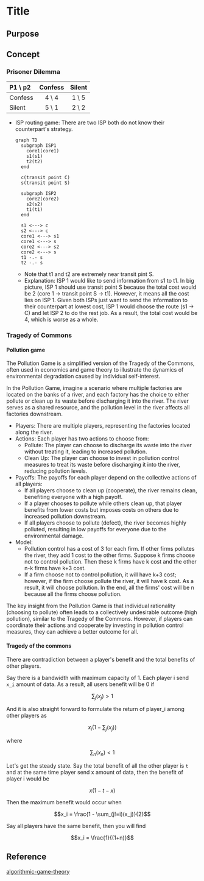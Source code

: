 # Title

## Purpose

## Concept

### Prisoner Dilemma

| P1 \ p2 | Confess | Silent |
| :---  | :----: | :---: |
| Confess | 4 \ 4 | 1 \ 5 |
| Silent | 5 \ 1 | 2 \ 2 |

* ISP routing game: There are two ISP both do not know their counterpart's strategy. 
  ```mermaid
  graph TD
    subgraph ISP1
      core1(core1)
      s1(s1)
      t2(t2)
    end

    c(transit point C)
    s(transit point S)

    subgraph ISP2
      core2(core2)
      s2(s2)
      t1(t1)
    end
    
    s1 <---> c
    s2 <---> c
    core1 <---> s1
    core1 <---> s
    core2 <---> s2
    core2 <---> s
    t1 -.- s
    t2 -.- s
  ```
  * Note that t1 and t2 are extremely near transit pint S.
  * Explanation: ISP 1 would like to send information from s1 to t1. In big picture, ISP 1 should use transit point S because the total cost would be 2 (core 1 -> transit point S -> t1). However, it means all the cost lies on ISP 1. Given both ISPs just want to send the information to their counterpart at lowest cost, ISP 1 would choose the route (s1 -> C) and let ISP 2 to do the rest job. As a result, the total cost would be 4, which is worse as a whole.

### Tragedy of Commons

#### Pollution game

The Pollution Game is a simplified version of the Tragedy of the Commons, often used in economics and game theory to illustrate the dynamics of environmental degradation caused by individual self-interest.

In the Pollution Game, imagine a scenario where multiple factories are located on the banks of a river, and each factory has the choice to either pollute or clean up its waste before discharging it into the river. The river serves as a shared resource, and the pollution level in the river affects all factories downstream.

* Players: There are multiple players, representing the factories located along the river.
* Actions: Each player has two actions to choose from:
  * Pollute: The player can choose to discharge its waste into the river without treating it, leading to increased pollution.
  * Clean Up: The player can choose to invest in pollution control measures to treat its waste before discharging it into the river, reducing pollution levels.
* Payoffs: The payoffs for each player depend on the collective actions of all players:
  * If all players choose to clean up (cooperate), the river remains clean, benefiting everyone with a high payoff.
  * If a player chooses to pollute while others clean up, that player benefits from lower costs but imposes costs on others due to increased pollution downstream.
  * If all players choose to pollute (defect), the river becomes highly polluted, resulting in low payoffs for everyone due to the environmental damage.
* Model:
  * Pollution control has a cost of 3 for each firm. If other firms pollutes the river, they add 1 cost to the other firms. Suppose k firms choose not to control pollution. Then these k firms have k cost and the other n-k firms have k+3 cost.
  * If a firm choose not to control pollution, it will have k+3 cost; however, if the firm choose pollute the river, it will have k cost. As a result, it will choose pollution. In the end, all the firms' cost will be n because all the firms choose pollution.

The key insight from the Pollution Game is that individual rationality (choosing to pollute) often leads to a collectively undesirable outcome (high pollution), similar to the Tragedy of the Commons. However, if players can coordinate their actions and cooperate by investing in pollution control measures, they can achieve a better outcome for all.

#### Tragedy of the commons

There are contradiction between a player's benefit and the total benefits of other players.

Say there is a bandwidth with maximum capacity of 1. Each player i send `x_i` amount of data. As a result, all users benefit will be 0 if

$$\sum_j(x_j) > 1$$

And it is also straight forward to formulate the return of player_i among other players as

$$x_i(1 - \sum_j(x_j))$$

where

$$\sum_n(x_n) < 1$$

Let's get the steady state. Say the total benefit of all the other player is `t` and at the same time player send x amount of data, then the benefit of player i would be

$$x(1 - t - x)$$

Then the maximum benefit would occur when

$$x_i = \frac{1 - \sum_(j!=i)(x_j)}{2}$$

Say all players have the same benefit, then you will find

$$x_i = \frac{1}{(1+n)}$$

## Reference

[algorithmic-game-theory](https://www.cs.cmu.edu/~sandholm/cs15-892F13/algorithmic-game-theory.pdf)
